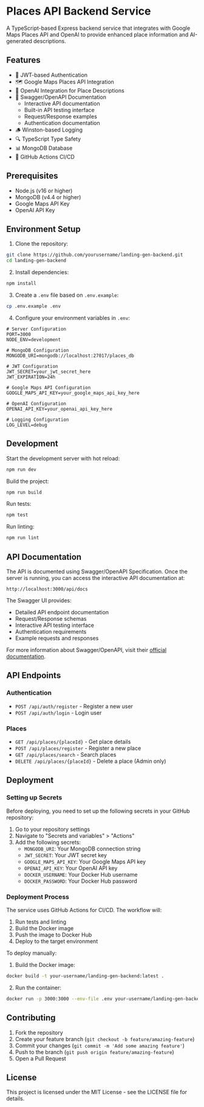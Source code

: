 # Places API Backend Service

A TypeScript-based Express backend service that integrates with Google Maps Places API and OpenAI to provide enhanced place information and AI-generated descriptions.

## Features

- 🔐 JWT-based Authentication
- 🗺️ Google Maps Places API Integration
- 🤖 OpenAI Integration for Place Descriptions
- 📝 Swagger/OpenAPI Documentation
  - Interactive API documentation
  - Built-in API testing interface
  - Request/Response examples
  - Authentication documentation
- 🪵 Winston-based Logging
- 🔍 TypeScript Type Safety
- 📊 MongoDB Database
- 🚀 GitHub Actions CI/CD

## Prerequisites

- Node.js (v16 or higher)
- MongoDB (v4.4 or higher)
- Google Maps API Key
- OpenAI API Key

## Environment Setup

1. Clone the repository:

```bash
git clone https://github.com/yourusername/landing-gen-backend.git
cd landing-gen-backend
```

2. Install dependencies:

```bash
npm install
```

3. Create a `.env` file based on `.env.example`:

```bash
cp .env.example .env
```

4. Configure your environment variables in `.env`:

```env
# Server Configuration
PORT=3000
NODE_ENV=development

# MongoDB Configuration
MONGODB_URI=mongodb://localhost:27017/places_db

# JWT Configuration
JWT_SECRET=your_jwt_secret_here
JWT_EXPIRATION=24h

# Google Maps API Configuration
GOOGLE_MAPS_API_KEY=your_google_maps_api_key_here

# OpenAI Configuration
OPENAI_API_KEY=your_openai_api_key_here

# Logging Configuration
LOG_LEVEL=debug
```

## Development

Start the development server with hot reload:

```bash
npm run dev
```

Build the project:

```bash
npm run build
```

Run tests:

```bash
npm test
```

Run linting:

```bash
npm run lint
```

## API Documentation

The API is documented using Swagger/OpenAPI Specification. Once the server is running, you can access the interactive API documentation at:

```
http://localhost:3000/api/docs
```

The Swagger UI provides:

- Detailed API endpoint documentation
- Request/Response schemas
- Interactive API testing interface
- Authentication requirements
- Example requests and responses

For more information about Swagger/OpenAPI, visit their [official documentation](https://swagger.io/docs/).

## API Endpoints

### Authentication

- `POST /api/auth/register` - Register a new user
- `POST /api/auth/login` - Login user

### Places

- `GET /api/places/{placeId}` - Get place details
- `POST /api/places/register` - Register a new place
- `GET /api/places/search` - Search places
- `DELETE /api/places/{placeId}` - Delete a place (Admin only)

## Deployment

### Setting up Secrets

Before deploying, you need to set up the following secrets in your GitHub repository:

1. Go to your repository settings
2. Navigate to "Secrets and variables" > "Actions"
3. Add the following secrets:
   - `MONGODB_URI`: Your MongoDB connection string
   - `JWT_SECRET`: Your JWT secret key
   - `GOOGLE_MAPS_API_KEY`: Your Google Maps API key
   - `OPENAI_API_KEY`: Your OpenAI API key
   - `DOCKER_USERNAME`: Your Docker Hub username
   - `DOCKER_PASSWORD`: Your Docker Hub password

### Deployment Process

The service uses GitHub Actions for CI/CD. The workflow will:

1. Run tests and linting
2. Build the Docker image
3. Push the image to Docker Hub
4. Deploy to the target environment

To deploy manually:

1. Build the Docker image:

```bash
docker build -t your-username/landing-gen-backend:latest .
```

2. Run the container:

```bash
docker run -p 3000:3000 --env-file .env your-username/landing-gen-backend:latest
```

## Contributing

1. Fork the repository
2. Create your feature branch (`git checkout -b feature/amazing-feature`)
3. Commit your changes (`git commit -m 'Add some amazing feature'`)
4. Push to the branch (`git push origin feature/amazing-feature`)
5. Open a Pull Request

## License

This project is licensed under the MIT License - see the LICENSE file for details.
